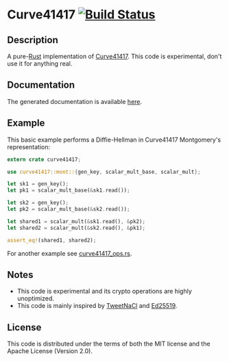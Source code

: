 # Curve41417 [![Build Status](https://travis-ci.org/seb-m/curve41417.rs.svg?branch=master)](https://travis-ci.org/seb-m/curve41417.rs)


## Description

A pure-[Rust](http://www.rust-lang.org/) implementation of [Curve41417](http://safecurves.cr.yp.to/). This code is experimental, don't use it for anything real.


## Documentation

The generated documentation is available [here](http://seb.dbzteam.org/rs/curve41417/curve41417/).


## Example

This basic example performs a Diffie-Hellman in Curve41417 Montgomery's representation:

```rust
extern crate curve41417;

use curve41417::mont::{gen_key, scalar_mult_base, scalar_mult};

let sk1 = gen_key();
let pk1 = scalar_mult_base(&sk1.read());

let sk2 = gen_key();
let pk2 = scalar_mult_base(&sk2.read());

let shared1 = scalar_mult(&sk1.read(), &pk2);
let shared2 = scalar_mult(&sk2.read(), &pk1);

assert_eq!(shared1, shared2);
```

For another example see [curve41417_ops.rs](examples/curve41417_ops.rs).


## Notes

* This code is experimental and its crypto operations are highly unoptimized.
* This code is mainly inspired by [TweetNaCl](http://tweetnacl.cr.yp.to/) and [Ed25519](http://ed25519.cr.yp.to/software.html).


## License

This code is distributed under the terms of both the MIT license and the Apache License (Version 2.0).
